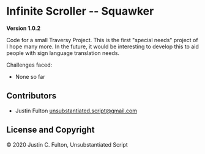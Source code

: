 # Infinite Scroller -- Squawker

**Version 1.0.2**

Code for a small Traversy Project. This is the first "special needs" project of I hope many more. In the future, it would be interesting to develop this to aid people with sign language translation needs.

Challenges faced:

- None so far

## Contributors

- Justin Fulton <unsubstantiated.script@gmail.com>

## License and Copyright

© 2020 Justin C. Fulton, Unsubstantiated Script
